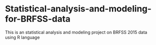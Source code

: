 # Statistical-analysis-and-modeling-for-BRFSS-data
This is an statistical analysis and modeling project on BRFSS 2015 data using R language
